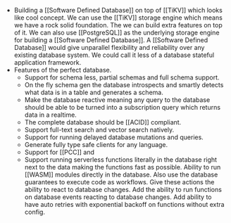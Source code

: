 - Building a [[Software Defined Database]] on top of [[TiKV]] which looks like cool concept. We can use the [[TiKV]] storage engine which means we have a rock solid foundation. The we can build extra features on top of it. We can also use [[PostgreSQL]] as the underlying storage engine for building a [[Software Defined Database]]. A [[Software Defined Database]] would give unparallel flexibility and reliability over any existing database system. We could call it less of a database stateful application framework.
- Features of the perfect database.
	- Support for schema less, partial schemas and full schema support.
	- On the fly schema gen the database introspects and smartly detects what data is in a table and generates a schema.
	- Make the database reactive meaning any query to the database should be able to be turned into a subscription query which returns data in a realtime.
	- The complete database should be [[ACID]] compliant.
	- Support full-text search and vector search natively.
	- Support for running delayed database mutations and queries.
	- Generate fully type safe clients for any language.
	- Support for [[PCC]] and
	- Support running serverless functions literally in the database right next to the data making the functions fast as possible. Ability to run [[WASM]] modules directly in the database. Also use the database guarantees to execute code as workflows. Give these actions the ability to react to database changes. Add the ability to run functions on database events reacting to database changes. Add ability to have auto retries with exponential backoff  on functions without extra config.